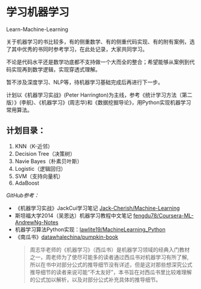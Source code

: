 # 学习机器学习

Learn-Machine-Learning

关于机器学习的书比较多，有的侧重数学、有的侧重代码实现、有的附有案例，选了其中优秀的书同时参考学习，在此处记录，大家共同学习。

不论是代码水平还是数学功底都不支持做一个大而全的整合；希望能够从案例到代码实现再到数学逻辑，实现穿透式理解。

暂不涉及深度学习、NLP等，待机器学习基础完成后再进行下一步。

计划以《机器学习实战》(Peter Harrington)为主线，参考《统计学习方法（第二版）》(李航)、《机器学习》(周志华)和《数据挖掘导论》，用Python实现机器学习常用算法。

## 计划目录：
1. KNN（K-近邻）
2. Decision Tree（决策树）
3. Navie Bayes（朴素贝叶斯）
4. Logistic（逻辑回归）
5. SVM（支持向量机）
6. AdaBoost

*GitHub参考：*

* 《机器学习实战》JackCui学习笔记 [Jack-Cherish/Machine-Learning](https://github.com/Jack-Cherish/Machine-Learning)
* 斯坦福大学2014（吴恩达）机器学习教程中文笔记 [fengdu78/Coursera-ML-AndrewNg-Notes](https://github.com/fengdu78/Coursera-ML-AndrewNg-Notes)
* 机器学习算法Python实现：[lawlite19/MachineLearning_Python](https://github.com/lawlite19/MachineLearning_Python)
* 《南瓜书》[datawhalechina/pumpkin-book](https://github.com/datawhalechina/pumpkin-book)
    > 周志华老师的《机器学习》（西瓜书）是机器学习领域的经典入门教材之一，周老师为了使尽可能多的读者通过西瓜书对机器学习有所了解, 所以在书中对部分公式的推导细节没有详述，但是这对那些想深究公式推导细节的读者来说可能“不太友好”，本书旨在对西瓜书里比较难理解的公式加以解析，以及对部分公式补充具体的推导细节。